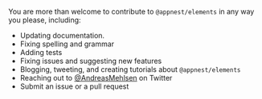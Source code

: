 You are more than welcome to contribute to `@appnest/elements` in any way you please, including:

* Updating documentation.
* Fixing spelling and grammar
* Adding tests
* Fixing issues and suggesting new features
* Blogging, tweeting, and creating tutorials about `@appnest/elements`
* Reaching out to [@AndreasMehlsen](https://twitter.com/AndreasMehlsen) on Twitter
* Submit an issue or a pull request